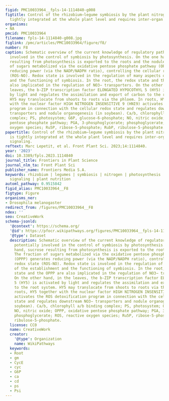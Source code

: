```yaml
---
figid: PMC10033964__fpls-14-1114840-g008
figtitle: Control of the rhizobium–legume symbiosis by the plant nitrogen demand is
  tightly integrated at the whole plant level and requires inter-organ systemic signaling
organisms:
- NA
pmcid: PMC10033964
filename: fpls-14-1114840-g008.jpg
figlink: /pmc/articles/PMC10033964/figure/f8/
number: F8
caption: Schematic overview of the current knowledge of regulatory pathways potentially
  involved in the control of symbiosis by photosynthesis. On the one hand, sucrose
  resulting from photosynthesis is exported to the roots and the nodules. The fraction
  of sugars metabolized via the oxidative pentose phosphate pathway (OPPP) generates
  reducing power (via the NADP/NADPH ratio), controlling the cellular redox state
  (ROS-NO). Redox state is involved in the regulation of many aspects of the establishment
  and the functioning of symbiosis. In the root, the redox state and the OPPP are
  also implicated in the regulation of NO3− transporters. On the other hand, in the
  leaves, the b-ZIP transcription factor ELONGATED HYPOCOTHYL 5 (HY5) is activated
  by light and regulates the assimilation and export of carbon to the root system.
  HY5 may translocate from shoots to roots via the phloem. In roots, HY5 together
  with the nuclear factor HIGH NITROGEN INSENSITIVE 9 (HNI9) activates the ROS detoxification
  program in connection with the cellular redox state and regulates downstream NO3−
  transporters and nodule organogenesis (in soybean). Ca/b, chlorophyll a/b binding
  complex; PS, photosystem; G6P, glucose-6-phosphate; NO, nitric oxide; OPPP, oxidative
  pentose phosphate pathway; PGA, 3-phosphoglycerate; phosphoglycerate; ROS, reactive
  oxygen species; Ru5P, ribose-5-phosphate; RubP, ribulose-5-phosphate.
papertitle: Control of the rhizobium–legume symbiosis by the plant nitrogen demand
  is tightly integrated at the whole plant level and requires inter-organ systemic
  signaling.
reftext: Marc Lepetit, et al. Front Plant Sci. 2023;14:1114840.
year: '2023'
doi: 10.3389/fpls.2023.1114840
journal_title: Frontiers in Plant Science
journal_nlm_ta: Front Plant Sci
publisher_name: Frontiers Media S.A.
keywords: rhizobium | legumes | symbiosis | nitrogen | photosynthesis | carbon | systemic
  signaling | plant nutrition
automl_pathway: 0.9515842
figid_alias: PMC10033964__F8
figtype: Figure
organisms_ner:
- Drosophila melanogaster
redirect_from: /figures/PMC10033964__F8
ndex: ''
seo: CreativeWork
schema-jsonld:
  '@context': https://schema.org/
  '@id': https://pfocr.wikipathways.org/figures/PMC10033964__fpls-14-1114840-g008.html
  '@type': Dataset
  description: Schematic overview of the current knowledge of regulatory pathways
    potentially involved in the control of symbiosis by photosynthesis. On the one
    hand, sucrose resulting from photosynthesis is exported to the roots and the nodules.
    The fraction of sugars metabolized via the oxidative pentose phosphate pathway
    (OPPP) generates reducing power (via the NADP/NADPH ratio), controlling the cellular
    redox state (ROS-NO). Redox state is involved in the regulation of many aspects
    of the establishment and the functioning of symbiosis. In the root, the redox
    state and the OPPP are also implicated in the regulation of NO3− transporters.
    On the other hand, in the leaves, the b-ZIP transcription factor ELONGATED HYPOCOTHYL
    5 (HY5) is activated by light and regulates the assimilation and export of carbon
    to the root system. HY5 may translocate from shoots to roots via the phloem. In
    roots, HY5 together with the nuclear factor HIGH NITROGEN INSENSITIVE 9 (HNI9)
    activates the ROS detoxification program in connection with the cellular redox
    state and regulates downstream NO3− transporters and nodule organogenesis (in
    soybean). Ca/b, chlorophyll a/b binding complex; PS, photosystem; G6P, glucose-6-phosphate;
    NO, nitric oxide; OPPP, oxidative pentose phosphate pathway; PGA, 3-phosphoglycerate;
    phosphoglycerate; ROS, reactive oxygen species; Ru5P, ribose-5-phosphate; RubP,
    ribulose-5-phosphate.
  license: CC0
  name: CreativeWork
  creator:
    '@type': Organization
    name: WikiPathways
  keywords:
  - Root
  - gm
  - CycE
  - cyc
  - G6P
  - ca
  - cd
  - ps
  - Psi
---
```


